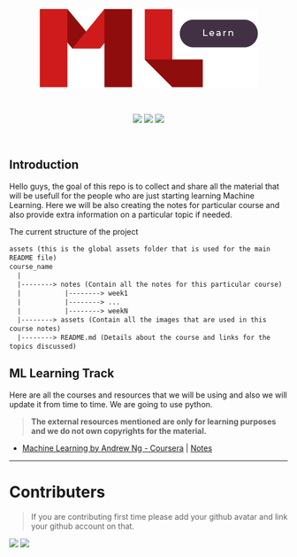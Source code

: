 <p align="center"><a href="https://github.com/abhayaman669/MLlearn"><img src="https://github.com/abhayaman669/MLlearn/blob/master/assets/logo.png"></a></p>

<br>

<p align="center">
  <a href="https://www.python.org/"><img src="https://forthebadge.com/images/badges/made-with-python.svg"></a>
  <a href="https://github.com/abhayaman669/MLlearn"><img src="https://forthebadge.com/images/badges/built-with-love.svg"></a>
  <img src="https://forthebadge.com/images/badges/built-by-developers.svg">
</p>

<br>

## Introduction

Hello guys, the goal of this repo is to collect and share all the material that will be usefull for the people who are just starting learning Machine Learning. Here we will be also creating the notes for particular course and also provide extra information on a particular topic if needed.

The current structure of the project

```
assets (this is the global assets folder that is used for the main README file)
course_name
  |
  |--------> notes (Contain all the notes for this particular course)
  |           |--------> week1
  |           |--------> ...
  |           |--------> weekN
  |--------> assets (Contain all the images that are used in this course notes)
  |--------> README.md (Details about the course and links for the topics discussed)
```


## ML Learning Track

Here are all the courses and resources that we will be using and also we will update it from time to time. We are going to use python.

> **The external resources mentioned are only for learning purposes and we do not own copyrights for the material.**

- [Machine Learning by Andrew Ng - Coursera](https://www.coursera.org/learn/machine-learning/home/welcome) | [Notes](Coursera-ML-AndrewNg/README.md)
---

# Contributers
> If you are contributing first time please add your github avatar and link your github account on  that.  

[![](https://avatars1.githubusercontent.com/u/24496584?size=50)](https://github.com/abhayaman669)
[![](https://avatars0.githubusercontent.com/u/7588716?s=50&v=4)](https://github.com/SamChawla)

